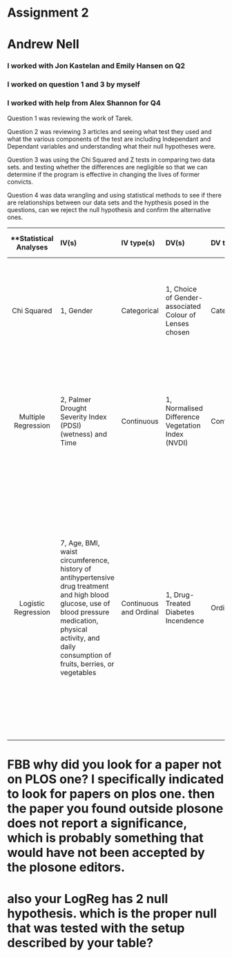 # Assignment 2
# Andrew Nell

### I worked with Jon Kastelan and Emily Hansen on Q2

### I worked on question 1 and 3 by myself

### I worked with help from Alex Shannon for Q4

Question 1 was reviewing the work of Tarek.

Question 2 was reviewing 3 articles and seeing what test they used and what the various components of the test are including Independant and Dependant variables and understanding what their null hypotheses were. 

Question 3 was using the Chi Squared and Z tests in comparing two data sets. and testing whether the differences are negligible so that we can determine if the program is effective in changing the lives of former convicts.

Question 4 was data wrangling and using statistical methods to see if there are relationships between our data sets and the hypthesis posed in the questions, can we reject the null hypothesis and confirm the alternative ones.

| **Statistical Analyses	|  IV(s)  |  IV type(s) |  DV(s)  |  DV type(s)  |  Control Var | Control Var type  | Question to be answered | _H0_ | alpha | link to paper **| 
|:----------:|:----------|:------------|:-------------|:-------------|:------------|:------------- |:------------------|:----:|:-------:|:-------|
Chi Squared	| 1, Gender | Categorical | 1, Choice of Gender-associated Colour of Lenses chosen| Categorical | 1, age | continuous (categorical though) | 	Is the choice of colour of overlays for precision tinted lenses (PTL's) influenced by the patience gender | No colour preference for PTL's per gender | 0.04 | [Does Gender Influence Colour Choice in the Treatment of Visual Stress?](http://journals.plos.org/plosone/article?id=10.1371/journal.pone.0163326) |
Multiple Regression	| 2, Palmer Drought Severity Index (PDSI) (wetness) and Time | Continuous | 1, Normalised Difference Vegetation Index (NVDI)| Continuous | | | 	How does wetness (PDSI) affect the NDVI | PDSI has no significant impact on NDVI | 0.05 | [Trend Patterns of Vegetative Coverage and Their Underlying Causes in the Deserts of Northwest China over 1982 – 2008](http://journals.plos.org/plosone/article?id=10.1371/journal.pone.0126044) |
Logistic Regression	| 7, Age, BMI, waist circumference, history of antihypertensive drug treatment and high blood glucose, use of blood pressure medication, physical activity, and daily consumption of fruits, berries, or vegetables | Continuous and Ordinal | 1,  Drug-Treated Diabetes Incendence| Ordinal | 1, Gender | Categorical | 	What is the significance of selected non-laboratory testing variables on type 2 diabetes incidence, and <p> Can the model developed to measure type 2 diabetes incidence accurately predict diabetes incidence |Age, BMI, waist circumference, history of high blood glucose use of blood pressure medication, physical activity, daily consumption of fruits, berries, or vegetables are not significant variables in determining type 2 diabetes prevalence, <p> The model does not predict diabetes incidence within a significant range | None Provided | [A PRACTICAL TOOL TO PREDICT TYPE 2 DIABETES RISK](http://care.diabetesjournals.org/content/26/3/725#T1) |
  |||||||||
  
  
  # FBB why did you look for a paper not on PLOS one? I specifically indicated to look for papers on plos one. then the paper you found outside plosone does not report a significance, which is probably something that would have not been accepted by the plosone editors.
  # also your LogReg has 2 null hypothesis. which is the proper null that was tested with the setup described by your table?
